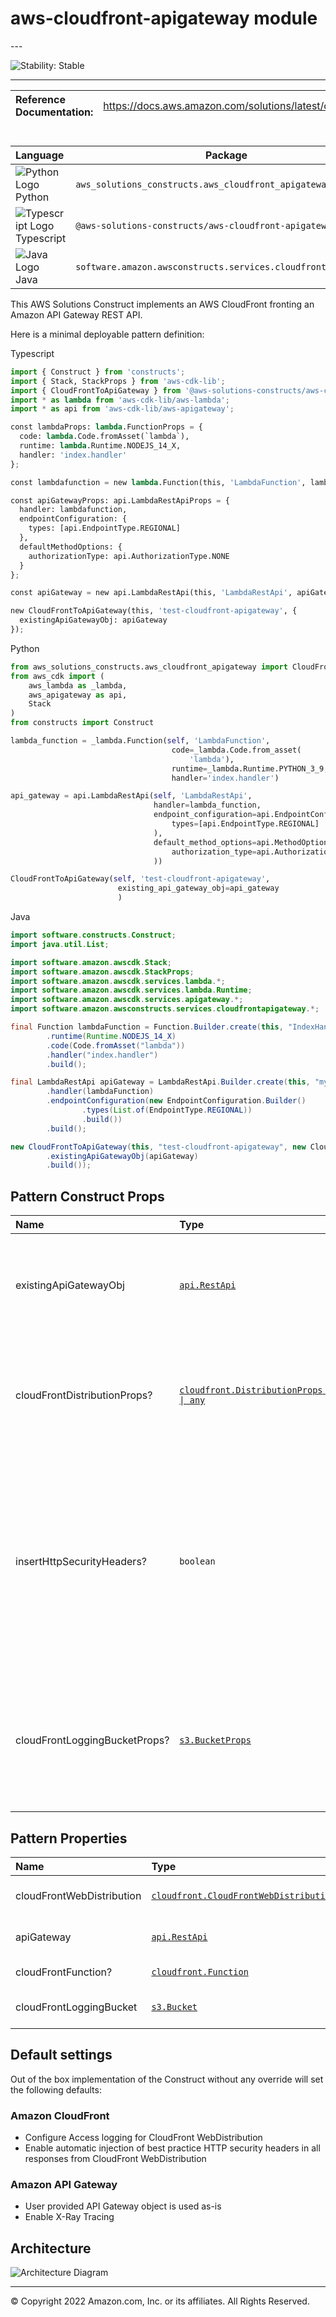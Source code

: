 # aws-cloudfront-apigateway module

<!--BEGIN STABILITY BANNER-->---


![Stability: Stable](https://img.shields.io/badge/cfn--resources-stable-success.svg?style=for-the-badge)

---
<!--END STABILITY BANNER-->

| **Reference Documentation**:| <span style="font-weight: normal">https://docs.aws.amazon.com/solutions/latest/constructs/</span>|
|:-------------|:-------------|

<div style="height:8px"></div>

| **Language**     | **Package**        |
|:-------------|-----------------|
|![Python Logo](https://docs.aws.amazon.com/cdk/api/latest/img/python32.png) Python|`aws_solutions_constructs.aws_cloudfront_apigateway`|
|![Typescript Logo](https://docs.aws.amazon.com/cdk/api/latest/img/typescript32.png) Typescript|`@aws-solutions-constructs/aws-cloudfront-apigateway`|
|![Java Logo](https://docs.aws.amazon.com/cdk/api/latest/img/java32.png) Java|`software.amazon.awsconstructs.services.cloudfrontapigateway`|

This AWS Solutions Construct implements an AWS CloudFront fronting an Amazon API Gateway REST API.

Here is a minimal deployable pattern definition:

Typescript

```python
import { Construct } from 'constructs';
import { Stack, StackProps } from 'aws-cdk-lib';
import { CloudFrontToApiGateway } from '@aws-solutions-constructs/aws-cloudfront-apigateway';
import * as lambda from 'aws-cdk-lib/aws-lambda';
import * as api from 'aws-cdk-lib/aws-apigateway';

const lambdaProps: lambda.FunctionProps = {
  code: lambda.Code.fromAsset(`lambda`),
  runtime: lambda.Runtime.NODEJS_14_X,
  handler: 'index.handler'
};

const lambdafunction = new lambda.Function(this, 'LambdaFunction', lambdaProps);

const apiGatewayProps: api.LambdaRestApiProps = {
  handler: lambdafunction,
  endpointConfiguration: {
    types: [api.EndpointType.REGIONAL]
  },
  defaultMethodOptions: {
    authorizationType: api.AuthorizationType.NONE
  }
};

const apiGateway = new api.LambdaRestApi(this, 'LambdaRestApi', apiGatewayProps);

new CloudFrontToApiGateway(this, 'test-cloudfront-apigateway', {
  existingApiGatewayObj: apiGateway
});
```

Python

```python
from aws_solutions_constructs.aws_cloudfront_apigateway import CloudFrontToApiGateway
from aws_cdk import (
    aws_lambda as _lambda,
    aws_apigateway as api,
    Stack
)
from constructs import Construct

lambda_function = _lambda.Function(self, 'LambdaFunction',
                                    code=_lambda.Code.from_asset(
                                        'lambda'),
                                    runtime=_lambda.Runtime.PYTHON_3_9,
                                    handler='index.handler')

api_gateway = api.LambdaRestApi(self, 'LambdaRestApi',
                                handler=lambda_function,
                                endpoint_configuration=api.EndpointConfiguration(
                                    types=[api.EndpointType.REGIONAL]
                                ),
                                default_method_options=api.MethodOptions(
                                    authorization_type=api.AuthorizationType.NONE
                                ))

CloudFrontToApiGateway(self, 'test-cloudfront-apigateway',
                        existing_api_gateway_obj=api_gateway
                        )
```

Java

```java
import software.constructs.Construct;
import java.util.List;

import software.amazon.awscdk.Stack;
import software.amazon.awscdk.StackProps;
import software.amazon.awscdk.services.lambda.*;
import software.amazon.awscdk.services.lambda.Runtime;
import software.amazon.awscdk.services.apigateway.*;
import software.amazon.awsconstructs.services.cloudfrontapigateway.*;

final Function lambdaFunction = Function.Builder.create(this, "IndexHandler")
        .runtime(Runtime.NODEJS_14_X)
        .code(Code.fromAsset("lambda"))
        .handler("index.handler")
        .build();

final LambdaRestApi apiGateway = LambdaRestApi.Builder.create(this, "myapi")
        .handler(lambdaFunction)
        .endpointConfiguration(new EndpointConfiguration.Builder()
                .types(List.of(EndpointType.REGIONAL))
                .build())
        .build();

new CloudFrontToApiGateway(this, "test-cloudfront-apigateway", new CloudFrontToApiGatewayProps.Builder()
        .existingApiGatewayObj(apiGateway)
        .build());
```

## Pattern Construct Props

| **Name**     | **Type**        | **Description** |
|:-------------|:----------------|-----------------|
|existingApiGatewayObj|[`api.RestApi`](https://docs.aws.amazon.com/cdk/api/latest/docs/@aws-cdk_aws-apigateway.RestApi.html)|The regional API Gateway that will be fronted with the CloudFront|
|cloudFrontDistributionProps?|[`cloudfront.DistributionProps \| any`](https://docs.aws.amazon.com/cdk/api/latest/docs/@aws-cdk_aws-cloudfront.DistributionProps.html)|Optional user provided props to override the default props for CloudFront Distribution|
|insertHttpSecurityHeaders?|`boolean`|Optional user provided props to turn on/off the automatic injection of best practice HTTP security headers in all responses from CloudFront|
|cloudFrontLoggingBucketProps?|[`s3.BucketProps`](https://docs.aws.amazon.com/cdk/api/latest/docs/@aws-cdk_aws-s3.BucketProps.html)|Optional user provided props to override the default props for the CloudFront Logging Bucket.|

## Pattern Properties

| **Name**     | **Type**        | **Description** |
|:-------------|:----------------|-----------------|
|cloudFrontWebDistribution|[`cloudfront.CloudFrontWebDistribution`](https://docs.aws.amazon.com/cdk/api/latest/docs/@aws-cdk_aws-cloudfront.CloudFrontWebDistribution.html)|Returns an instance of cloudfront.CloudFrontWebDistribution created by the construct|
|apiGateway|[`api.RestApi`](https://docs.aws.amazon.com/cdk/api/latest/docs/@aws-cdk_aws-apigateway.RestApi.html)|Returns an instance of the API Gateway REST API created by the pattern.|
|cloudFrontFunction?|[`cloudfront.Function`](https://docs.aws.amazon.com/cdk/api/latest/docs/@aws-cdk_aws-cloudfront.Function.html)|Returns an instance of the Cloudfront function created by the pattern.|
|cloudFrontLoggingBucket|[`s3.Bucket`](https://docs.aws.amazon.com/cdk/api/latest/docs/aws-s3-readme.html)|Returns an instance of the logging bucket for CloudFront WebDistribution.|

## Default settings

Out of the box implementation of the Construct without any override will set the following defaults:

### Amazon CloudFront

* Configure Access logging for CloudFront WebDistribution
* Enable automatic injection of best practice HTTP security headers in all responses from CloudFront WebDistribution

### Amazon API Gateway

* User provided API Gateway object is used as-is
* Enable X-Ray Tracing

## Architecture

![Architecture Diagram](architecture.png)

---


© Copyright 2022 Amazon.com, Inc. or its affiliates. All Rights Reserved.
